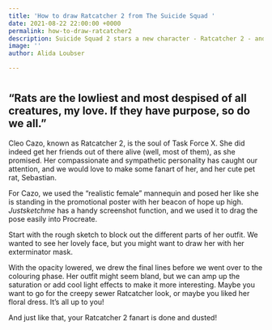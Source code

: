 ```yaml
---
title: 'How to draw Ratcatcher 2 from The Suicide Squad '
date: 2021-08-22 22:00:00 +0000
permalink: how-to-draw-ratcatcher2
description: Suicide Squad 2 stars a new character - Ratcatcher 2 - and we love her!
image: ''
author: Alida Loubser

---
```

# 

## **“Rats are the lowliest and most despised of all creatures, my love. If they have purpose, so do we all.”**

Cleo Cazo, known as Ratcatcher 2, is the soul of Task Force X. She did indeed get her friends out of there alive (well, most of them), as she promised. Her compassionate and sympathetic personality has caught our attention, and we would love to make some fanart of her, and her cute pet rat, Sebastian.

For Cazo, we used the “realistic female” mannequin and posed her like she is standing in the promotional poster with her beacon of hope up high. _Justsketchme_ has a handy screenshot function, and we used it to drag the pose easily into Procreate.  
  
Start with the rough sketch to block out the different parts of her outfit. We wanted to see her lovely face, but you might want to draw her with her exterminator mask.

With the opacity lowered, we drew the final lines before we went over to the colouring phase. Her outfit might seem bland, but we can amp up the saturation or add cool light effects to make it more interesting. Maybe you want to go for the creepy sewer Ratcatcher look, or maybe you liked her floral dress. It’s all up to you!

And just like that, your Ratcatcher 2 fanart is done and dusted!